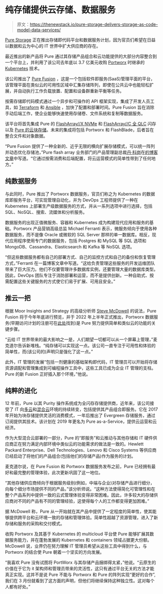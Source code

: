 # 纯存储提供云存储、数据服务

> 原文：<https://thenewstack.io/pure-storage-delivers-storage-as-code-model-data-services/>

[Pure Storage](https://blog.purestorage.com/products/introducing-the-industrys-first-self-service-storage-as-code-platform/) 正在推出存储即代码平台和数据服务计划，因为官员们希望在日益以数据和云为中心的 IT 世界中扩大供应商的存在。

最近推出的新产品将 Pure 通过其存储产品组合和云功能提供的大部分内容整合到一个平台上，并利用了该公司去年底以 3.7 亿美元收购 [Portworx](https://portworx.com/?utm_content=inline-mention) 时继承的 [Kubernetes](https://thenewstack.io/why-developers-should-learn-kubernetes/) 技术。

该公司推出了 [Pure Fusion](https://www.prnewswire.com/news-releases/pure-storage-introduces-pure-fusion-a-self-service-autonomous-storage-as-code-platform-built-for-limitless-scale-301386651.html) ，这是一个包括软件即服务(SaaS)管理平面的平台，该管理平面在类似云的可用性区域中汇集存储阵列，即使在公共云中也能轻松扩展，并自动执行工作负载放置、配置和设备群重新平衡等任务。

按需存储即代码模式通过一个异步和可操作的 API 框架实现，集成了开发人员工具，如 [Terraform](https://thenewstack.io/a-better-way-to-provision-kubernetes-using-terraform/) 和 [Ansible](https://thenewstack.io/red-hat-brings-ansible-automation-to-kubernetes/) ，加快了配置和部署时间。Pure Fusion 旨在消除手动后端工作，使企业能够快速使用存储卷、文件系统和复制等数据服务。

该平台将首先集成 Pure 的 [FlashArray//X NVMe](https://www.purestorage.com/products/nvme/flasharray-x.html) 和 [FlashArray//C 全 QLC](https://www.purestorage.com/products/nvme/high-capacity/flasharray-c.html) 闪存以及 [Pure 的云块存储](https://www.purestorage.com/products/cloud-block-storage/cbs.html)。未来的集成将包括 Portworx 和 FlashBlade，后者旨在整合文件和对象数据。

“Pure Fusion 提供了一种全新的、近乎无限的横向扩展存储模式，可以统一阵列并动态优化存储池，”Pure flash array 业务部门的产品管理副总裁[丹·科岗](https://www.linkedin.com/in/dan-kogan/)在[的博客文章](https://blog.purestorage.com/products/introducing-the-industrys-first-self-service-storage-as-code-platform/)中写道。“它通过按需消费和后端配置，将云运营模式的简单性带到了任何地方。”

## **纯数据服务**

与此同时，Pure 推出了 Portworx 数据服务，官员们称之为 Kubernetes 的数据库即服务平台，可实现管理自动化，并为 DevOps 工程师提供了一种在 Kubernetes 上部署生产级数据服务的方式，并从一系列选项中进行选择，包括 SQL、NoSQL、搜索、流媒体和分析服务。

数据服务的出现正值微服务、容器和 Kubernetes 成为构建现代应用和服务的基础。Portworx 产品营销高级总监 Michael Ferranti 表示，微服务倾向于使用各种数据服务，而不是像 Oracle 或微软的 SQL Server 那样的单一数据库。相反，现代应用程序使用专门的数据服务，包括 Postgres 和 MySQL 等 SQL 选项和 MongoDB、Cassandra、Elasticsearch 和 Kafka 等 NoSQL 选项。

“但这些数据服务都有自己的部署方式、自己的监控方式和自己的备份和恢复管理方式，”Ferranti 在一篇博客文章中写道。“这给负责管理这些服务的开发运维团队带来了巨大压力。他们不仅要管理许多数据库实例，还要管理大量的数据库类型。因此，DevOps 团队专注于消防部署和运营，而不是提供创新。一种自助式、按需配置这些关键服务的方式使它们易于扩展、可用且安全。”

## **推云一把**

根据 Moor Insights and Strategy 的高级分析师 [Steve McDowell](https://moorinsightsstrategy.com/steve-mcdowell/) 的说法，Pure Fusion 将于今年年底进行预览，并于 2022 年上半年正式推出，Portworx 数据服务(早期访问计划的注册可在[此处](https://ask.portworx.com/portworx-data-services-early-access/)找到)是 Pure 努力提供简单和类似云的功能的关键步骤。

“云给 IT 世界带来的最大影响之一是，人们期望一切都可以从一个屏幕上管理，”麦克道尔告诉新堆栈。“纯存储可以实现这一点。该公司一直专注于可用性和体验的简单性，而(该公司的)声明只是强化了这一点。”

此外，IT 管理的发展“包括一剂健康的基础架构即代码，IT 管理员可以开始将存储资源调配和管理集成到可编程操作工具中，这些工具已成为企业 IT 管理的支柱。Pure 的新 Fusion 正好插入那个环境，”他说。

## **纯粹的进化**

12 年前，Pure 以其 Purity 操作系统成为全闪存存储提供商，近年来，该公司接受了 IT 向[多云](https://thenewstack.io/the-pros-and-cons-of-multicloud/)和[混合云](https://thenewstack.io/ibm-expands-hybrid-cloud-portfolio-with-power10-e1080-server/)环境的持续转变，包括提供其产品组合即服务。它在 2017 年开始为块存储提供灵活的消费模式，一年后推出了 Evergreen 存储服务，通过订阅提供其技术。该计划在 2019 年更名为 Pure as-a-Service，提供云运营和云经济。

作为大型混合云部署的一部分，Pure 的“即服务”和云推动与其他存储和 IT 硬件供应商正在努力满足内部环境中类似云的功能需求的做法是一致的。Hewlett Packard Enterprise、Dell Technologies、Lenovo 和 Cisco Systems 等供应商已经启动了将他们的产品组合(包括他们的存储产品)作为服务的计划。

麦克道尔说，在 Pure Fusion 和 Portworx 数据服务发布之前，Pure 已经拥有最好和最完整的管理体验，此次更新巩固了这一地位。

“其他存储供应商倾向于根据服务级别(例如，中端与企业)对存储产品进行细分，向每个细分市场提供不同的产品，”该分析师说。“这种方法使得简化可管理性和在整个产品系列中提供一致的云式管理体验变得非常困难。因此，许多较大的存储供应商对不同的产品有不同的管理经验，这使得每个人的工作都变得更加困难。”

据 McDowell 称，Pure 从一开始就在其产品中提供了一定程度的简单性，使其能够提供跨平台和云环境一致的存储和管理体验。简单性超越了资源管理，进入了新存储和服务的采购和交付模式。

收购 Portworx 及其基于 Kubernetes 的 multicloud 平台使 Pure 能够扩展其数据服务能力，并在蓬勃发展的 Kubernetes 和 containers 领域占据更大份额。McDowell 说，业界仍在努力理解 IT 管理员希望从这些工具中得到什么，与 Portworx 的结合使 Pure 朝着一个坚实的方向发展。

“我喜欢 Pure 没有试图将 PortWorx 与其存储产品捆绑得太紧，”他说。“云原生的价值在于它为 it 架构师和管理员带来的灵活性，这只有通过平台无关的方法才能真正实现。这并不是说 Pure 不能与 Portworx 和 Pure 的阵列实现“更好的合作”,我们在 3 月份就看到了这方面的声明，但他们将继续保持这种独立性。这对每个人都有好处。”

<svg xmlns:xlink="http://www.w3.org/1999/xlink" viewBox="0 0 68 31" version="1.1"><title>Group</title> <desc>Created with Sketch.</desc></svg>